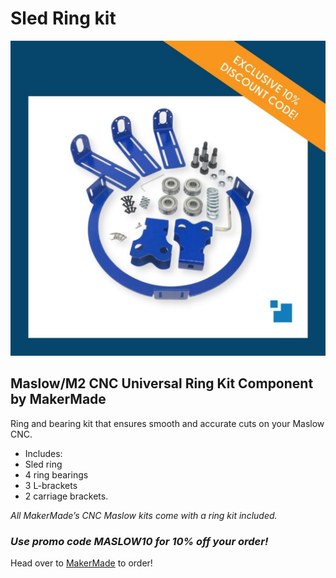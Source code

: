 # Sled Ring kit

![Maslow Original Kit Contents](https://raw.githubusercontent.com/MaslowCommunityGarden/CNC-Compression-Bit/Updates-August-2021/Ring_Kit.jpg)

## Maslow/M2 CNC Universal Ring Kit Component by MakerMade

Ring and bearing kit that ensures smooth and accurate cuts on your Maslow CNC.

* Includes: 
* Sled ring
* 4 ring bearings
* 3 L-brackets
* 2 carriage brackets.

*All MakerMade’s CNC Maslow kits come with a ring kit included.*

### ***Use promo code MASLOW10 for 10% off your order!***

Head over to [MakerMade](https://makermade.com/collections/all/products/maslow-m2-cnc-universal-ring-kit-component) to order!
